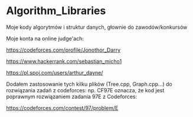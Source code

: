 # Algorithm_Libraries
Moje kody algorytmów i struktur danych, głownie do zawodów/konkursów

Moje konta na online judge'ach:

https://codeforces.com/profile/Jonothor_Darry

https://www.hackerrank.com/sebastian_micho1

https://pl.spoj.com/users/arthur_dayne/

Dodałem zastosowanie tych kilku plików (Tree.cpp, Graph.cpp...) do rozwiązania zadań z codeforces: np. CF97E oznacza, że kod jest poprawnym rozwiązaniem zadania 97E z Codeforces:

https://codeforces.com/contest/97/problem/E
